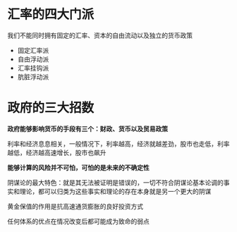 
# 汇率的四大门派
我们不能同时拥有固定的汇率、资本的自由流动以及独立的货币政策

+ 固定汇率派
+ 自由浮动派
+ 汇率挂钩派
+ 肮脏浮动派

# 政府的三大招数

**政府能够影响货币的手段有三个：财政、货币以及贸易政策**

利率和经济息息相关，一般情况下，利率越高，经济就越差劲，股市也走低，利率越低，经济越高速增长，股市也飙升

**能够计算的风险并不可怕，可怕的是未来的不确定性**

阴谋论的最大特色：就是其无法被证明是错误的，一切不符合阴谋论基本论调的事实和理论，都可以归类为这些事实和理论的存在本身就是另一个更大的阴谋

黄金保值的作用是抗高速通货膨胀的良好投资方式

任何体系的优点在情况改变后都可能成为致命的弱点

